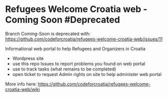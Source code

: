 # Refugees Welcome Croatia web - Coming Soon #Deprecated

Branch Coming-Soon is deprecated with: 
https://github.com/codeforcroatia/refugees-welcome-croatia-web/issues/11

Informational web portal to help Refugees and Organizers in Croatia

- Wordpress site
- use this repo Issues to report problems you found on web portal
- use to track tasks (what remains to be completed)
- open ticket to request Admin rights on site to help administer web portal

More info here:
https://github.com/codeforcroatia/refugees-welcome-croatia-web/wiki
